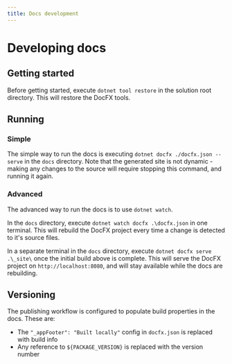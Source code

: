```yaml
---
title: Docs development
---
```


# Developing docs

## Getting started
Before getting started, execute `dotnet tool restore` in the solution root directory. This will restore the DocFX tools.

## Running

### Simple
The simple way to run the docs is executing `dotnet docfx ./docfx.json --serve` in the `docs` directory.
Note that the generated site is not dynamic - making any changes to the source will require stopping this command, and running it again.

### Advanced
The advanced way to run the docs is to use `dotnet watch`.

In the `docs` directory, execute `dotnet watch docfx .\docfx.json` in one terminal.
This will rebuild the DocFX project every time a change is detected to it's source files.

In a separate terminal in the `docs` directory, execute `dotnet docfx serve .\_site\` once the initial build above is complete.
This will serve the DocFX project on `http://localhost:8080`, and will stay available while the docs are rebuilding.

## Versioning
The publishing workflow is configured to populate build properties in the docs. These are:
- The `"_appFooter": "Built locally"` config in `docfx.json` is replaced with build info
- Any reference to `${PACKAGE_VERSION}` is replaced with the version number
